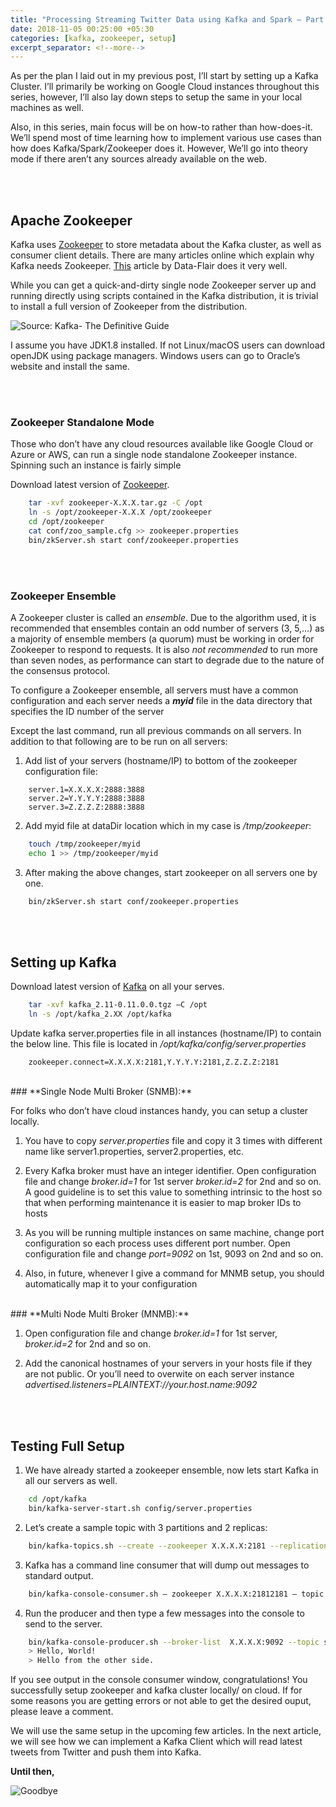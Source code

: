 ```yaml
---
title: "Processing Streaming Twitter Data using Kafka and Spark — Part 1: Setting Up Kafka Cluster"
date: 2018-11-05 00:25:00 +05:30
categories: [kafka, zookeeper, setup]
excerpt_separator: <!--more-->
---
```


As per the plan I laid out in my previous post, I’ll start by setting up a Kafka Cluster. I’ll primarily be working on Google Cloud instances throughout this series, however, I’ll also lay down steps to setup the same in your local machines as well.

Also, in this series, main focus will be on how-to rather than how-does-it. We’ll spend most of time learning how to implement <!--more--> various use cases than how does Kafka/Spark/Zookeeper does it. However, We’ll go into theory mode if there aren’t any sources already available on the web.

<br><br>



## Apache Zookeeper

Kafka uses [Zookeeper](https://zookeeper.apache.org/) to store metadata about the Kafka cluster, as well as consumer client details. There are many articles online which explain why Kafka needs Zookeeper. [This](https://data-flair.training/blogs/zookeeper-in-kafka/) article by Data-Flair does it very well.

While you can get a quick-and-dirty single node  Zookeeper server up and running directly using scripts contained in the Kafka distribution, it is trivial to install a full version of Zookeeper from the distribution.


![Source: Kafka- The Definitive Guide](https://cdn-images-1.medium.com/max/2000/1*0vTDGwBRzFsexzhtiJ4OsQ.png)

I assume you have JDK1.8 installed. If not Linux/macOS users can download openJDK using package managers. Windows users can go to Oracle’s website and install the same.

<br><br>


### **Zookeeper Standalone Mode**

Those who don’t have any cloud resources available like Google Cloud or Azure or AWS, can run a single node standalone Zookeeper instance. Spinning such an instance is fairly simple

Download latest version of [Zookeeper](https://www.apache.org/dyn/closer.cgi/zookeeper/).

```bash
    tar -xvf zookeeper-X.X.X.tar.gz -C /opt
    ln -s /opt/zookeeper-X.X.X /opt/zookeeper
    cd /opt/zookeeper
    cat conf/zoo_sample.cfg >> zookeeper.properties
    bin/zkServer.sh start conf/zookeeper.properties
```

<br><br>


### **Zookeeper Ensemble**

A Zookeeper cluster is called an *ensemble*. Due to the algorithm used, it is recommended that ensembles contain an odd number of servers (3, 5,…) as a majority of ensemble members (a quorum) must be working in order for Zookeeper to respond to requests. It is also *not* *recommended* to run more than seven nodes, as performance can start to degrade due to the nature of the consensus protocol.

To configure a Zookeeper ensemble, all servers must have a common configuration and each server needs a ***myid*** file in the data directory that specifies the ID number of the server

Except the last command, run all previous commands on all servers. In addition to that following are to be run on all servers:

1. Add list of your servers (hostname/IP) to bottom of the zookeeper configuration file:
```properties
    server.1=X.X.X.X:2888:3888
    server.2=Y.Y.Y.Y:2888:3888
    server.3=Z.Z.Z.Z:2888:3888
```

2. Add myid file at dataDir location which in my case is */tmp/zookeeper*:
```bash
    touch /tmp/zookeeper/myid
    echo 1 >> /tmp/zookeeper/myid
```

3. After making the above changes, start zookeeper on all servers one by one. 
```bash
    bin/zkServer.sh start conf/zookeeper.properties
```

<br><br>


## Setting up Kafka

Download latest version of [Kafka](http://mirrors.wuchna.com/apachemirror/kafka/2.0.0/kafka_2.11-2.0.0.tgz) on all your serves.
```bash
    tar -xvf kafka_2.11-0.11.0.0.tgz –C /opt
    ln -s /opt/kafka_2.XX /opt/kafka
```
Update kafka server.properties file in all instances (hostname/IP) to contain the below line. This file is located in */opt/kafka/config/server.properties*
```properties
    zookeeper.connect=X.X.X.X:2181,Y.Y.Y.Y:2181,Z.Z.Z.Z:2181
```

<br>
### **Single Node Multi Broker (SNMB):**

For folks who don’t have cloud instances handy, you can setup a cluster locally. 

1. You have to copy *server.properties* file and copy it 3 times with different name like server1.properties, server2.properties, etc.

1. Every Kafka broker must have an integer identifier. Open configuration file and change *broker.id=1* for 1st server *broker.id=2* for 2nd and so on. A good guideline is to set this value to something intrinsic to the host so that when performing maintenance it is easier to map broker IDs to hosts

1. As you will be running multiple instances on same machine, change port configuration so each process uses different port number. Open configuration file and change *port=9092* on 1st, 9093 on 2nd and so on.

1. Also, in future, whenever I give a command for MNMB setup, you should automatically map it to your configuration

<br>
### **Multi Node Multi Broker (MNMB):**

1. Open configuration file and change *broker.id=1* for 1st server, *broker.id=2* for 2nd and so on.

1. Add the canonical hostnames of your servers in your hosts file if they are not public. Or you’ll need to overwite on each server instance *advertised.listeners=PLAINTEXT://your.host.name:9092*


<br><br>
## Testing Full Setup

1. We have already started a zookeeper ensemble, now lets start Kafka in all our servers as well.
```bash
    cd /opt/kafka
    bin/kafka-server-start.sh config/server.properties
```
2. Let’s create a sample topic with 3 partitions and 2 replicas:
```bash
    bin/kafka-topics.sh --create --zookeeper X.X.X.X:2181 --replication-factor 2 --partitions 3--topic sample_test
```
3. Kafka has a command line consumer that will dump out messages to standard output.
```bash
    bin/kafka-console-consumer.sh — zookeeper X.X.X.X:21812181 — topic sample_test — from-beginning
```
4. Run the producer and then type a few messages into the console to send to the server.
```bash
    bin/kafka-console-producer.sh --broker-list  X.X.X.X:9092 --topic sample_test
    > Hello, World!
    > Hello from the other side.
```
If you see output in the console consumer window, congratulations! You successfully setup zookeeper and kafka cluster locally/ on cloud. If for some reasons you are getting errors or not able to get the desired ouput, please leave a comment.

We will use the same setup in the upcoming few articles. In the next article, we will see how we can implement a Kafka Client which will read latest tweets from Twitter and push them into Kafka.

**Until then,** 

![Goodbye](https://thumbs.gfycat.com/GenuineMenacingImperialeagle-size_restricted.gif)
